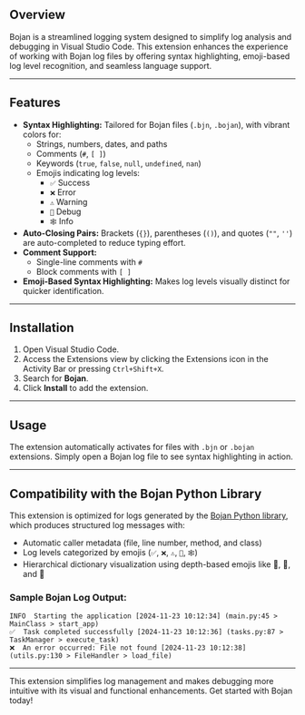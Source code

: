 ## **Overview**  
Bojan is a streamlined logging system designed to simplify log analysis and debugging in Visual Studio Code. This extension enhances the experience of working with Bojan log files by offering syntax highlighting, emoji-based log level recognition, and seamless language support.

---

## **Features**  
- **Syntax Highlighting:** Tailored for Bojan files (`.bjn`, `.bojan`), with vibrant colors for:
  - Strings, numbers, dates, and paths
  - Comments (`#`, `[ ]`)
  - Keywords (`true`, `false`, `null`, `undefined`, `nan`)
  - Emojis indicating log levels:  
    - `✅` Success  
    - `❌` Error  
    - `⚠️` Warning  
    - `💬` Debug  
    - `🕸️` Info  
- **Auto-Closing Pairs:** Brackets (`{}`), parentheses (`()`), and quotes (`""`, `''`) are auto-completed to reduce typing effort.  
- **Comment Support:** 
  - Single-line comments with `#`  
  - Block comments with `[ ]`  
- **Emoji-Based Syntax Highlighting:** Makes log levels visually distinct for quicker identification.  

---

## **Installation**  
1. Open Visual Studio Code.  
2. Access the Extensions view by clicking the Extensions icon in the Activity Bar or pressing `Ctrl+Shift+X`.  
3. Search for **Bojan**.  
4. Click **Install** to add the extension.  

---

## **Usage**  
The extension automatically activates for files with `.bjn` or `.bojan` extensions. Simply open a Bojan log file to see syntax highlighting in action.

---

## **Compatibility with the Bojan Python Library**  
This extension is optimized for logs generated by the [Bojan Python library](https://github.com/daniilgrydin/bojan), which produces structured log messages with:  
- Automatic caller metadata (file, line number, method, and class)  
- Log levels categorized by emojis (`✅`, `❌`, `⚠️`, `💬`, `🕸️`)  
- Hierarchical dictionary visualization using depth-based emojis like 🏰, 🌲, and 🐛  

### **Sample Bojan Log Output:**  
```plaintext
INFO  Starting the application [2024-11-23 10:12:34] (main.py:45 > MainClass > start_app)
✅  Task completed successfully [2024-11-23 10:12:36] (tasks.py:87 > TaskManager > execute_task)
❌  An error occurred: File not found [2024-11-23 10:12:38] (utils.py:130 > FileHandler > load_file)
```

---

This extension simplifies log management and makes debugging more intuitive with its visual and functional enhancements. Get started with Bojan today!